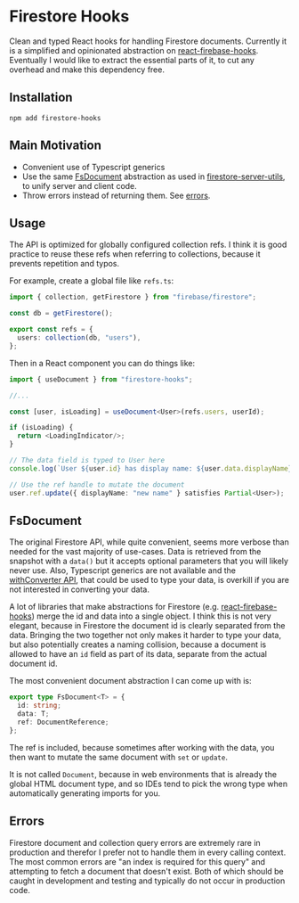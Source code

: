 # Firestore Hooks

Clean and typed React hooks for handling Firestore documents. Currently it is a
simplified and opinionated abstraction on [react-firebase-hooks](). Eventually I
would like to extract the essential parts of it, to cut any overhead and make
this dependency free.

## Installation

`npm add firestore-hooks`

## Main Motivation

- Convenient use of Typescript generics
- Use the same [FsDocument](#fsdocument) abstraction as used in
  [firestore-server-utils](), to unify server and client code.
- Throw errors instead of returning them. See [errors](#errors).

## Usage

The API is optimized for globally configured collection refs. I think it is good
practice to reuse these refs when referring to collections, because it prevents
repetition and typos.

For example, create a global file like `refs.ts`:

```ts
import { collection, getFirestore } from "firebase/firestore";

const db = getFirestore();

export const refs = {
  users: collection(db, "users"),
};
```

Then in a React component you can do things like:

```ts
import { useDocument } from "firestore-hooks";

//...

const [user, isLoading] = useDocument<User>(refs.users, userId);

if (isLoading) {
  return <LoadingIndicator/>;
}

// The data field is typed to User here
console.log(`User ${user.id} has display name: ${user.data.displayName}`);

// Use the ref handle to mutate the document
user.ref.update({ displayName: "new name" } satisfies Partial<User>);
```

## FsDocument

The original Firestore API, while quite convenient, seems more verbose than
needed for the vast majority of use-cases. Data is retrieved from the snapshot
with a `data()` but it accepts optional parameters that you will likely never
use. Also, Typescript generics are not available and the [withConverter API](),
that could be used to type your data, is overkill if you are not interested in
converting your data.

A lot of libraries that make abstractions for Firestore (e.g.
[react-firebase-hooks]()) merge the id and data into a single object. I think
this is not very elegant, because in Firestore the document id is clearly
separated from the data. Bringing the two together not only makes it harder to
type your data, but also potentially creates a naming collision, because a
document is allowed to have an `id` field as part of its data, separate from the
actual document id.

The most convenient document abstraction I can come up with is:

```ts
export type FsDocument<T> = {
  id: string;
  data: T;
  ref: DocumentReference;
};
```

The ref is included, because sometimes after working with the data, you then
want to mutate the same document with `set` or `update`.

It is not called `Document`, because in web environments that is already the
global HTML document type, and so IDEs tend to pick the wrong type when
automatically generating imports for you.

## Errors

Firestore document and collection query errors are extremely rare in production
and therefor I prefer not to handle them in every calling context. The most
common errors are "an index is required for this query" and attempting to fetch
a document that doesn't exist. Both of which should be caught in development and
testing and typically do not occur in production code.
